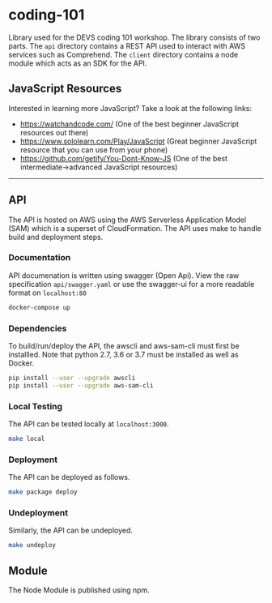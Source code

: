 # coding-101
Library used for the DEVS coding 101 workshop. The library consists of two
parts. The `api` directory contains a REST API used to interact with AWS
services such as Comprehend. The `client` directory contains a
node module which acts as an SDK for the API.


## JavaScript Resources

Interested in learning more JavaScript? Take a look at the following links:

- https://watchandcode.com/ (One of the best beginner JavaScript resources out there)
- https://www.sololearn.com/Play/JavaScript (Great beginner JavaScript resource that you can use from your phone)
- https://github.com/getify/You-Dont-Know-JS (One of the best intermediate->advanced JavaScript resources)

---

## API
The API is hosted on AWS using the AWS Serverless Application Model (SAM) which
is a superset of CloudFormation. The API uses make to handle build and
deployment steps.

### Documentation
API documenation is written using swagger (Open Api). View the raw
specification `api/swagger.yaml` or use the swagger-ui for a more readable
format on `localhost:80`

```bash
docker-compose up
```

### Dependencies
To build/run/deploy the API, the awscli and aws-sam-cli must first be
installled. Note that python 2.7, 3.6 or 3.7 must be installed as well as
Docker.

```bash
pip install --user --upgrade awscli
pip install --user --upgrade aws-sam-cli
```

### Local Testing
The API can be tested locally at `localhost:3000`. 

```bash
make local
```

### Deployment
The API can be deployed as follows.

```bash
make package deploy
```

### Undeployment
Similarly, the API can be undeployed.

```bash
make undeploy
```

## Module
The Node Module is published using npm.
